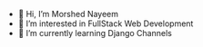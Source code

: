 - 👋 Hi, I’m Morshed Nayeem
- 👀 I’m interested in FullStack Web Development 
- 🌱 I’m currently learning Django Channels


<!---
git-morshed/git-morshed is a ✨ special ✨ repository because its `README.md` (this file) appears on your GitHub profile.
You can click the Preview link to take a look at your changes.
--->
